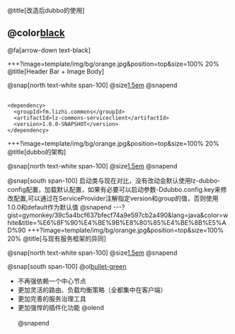 @title[改造后dubbo的使用]

## @color[black](改造后dubbo的使用)

@fa[arrow-down text-black]


+++?image=template/img/bg/orange.jpg&position=top&size=100% 20%
@title[Header Bar + Image Body]

@snap[north text-white span-100]
@size[1.5em](依赖)
@snapend
<br><br>
```
<dependency>
  <groupId>fm.lizhi.commons</groupId>
  <artifactId>lz-commons-serviceclient</artifactId>
  <version>1.0.0-SNAPSHOT</version>
</dependency>
```

+++?image=template/img/bg/orange.jpg&position=top&size=100% 20%
@title[dubbo的架构]

@snap[north text-white span-100]
@size[1.5em](服务提供者)
@snapend

@snap[south span-100]
启动类与现在对比，没有改动会默认使用lz-dubbo-config配置，加载默认配置，如果有必要可以启动参数-Ddubbo.config.key来修改配置,可以通过在ServiceProvider注解指定version和group的值，否则使用1.0.0和default作为默认值
@snapend
---?gist=gymonkey/39c5a4bcf637bfecf74a9e597cb2a490&lang=java&color=white&title=%E6%8F%90%E4%BE%9B%E8%80%85%E4%BE%8B%E5%AD%90
+++?image=template/img/bg/orange.jpg&position=top&size=100% 20%
@title[与现有服务框架的异同]

@snap[north text-white span-100]
@size[1.5em](与现有服务框架的异同)
@snapend

@snap[south span-100]
@ol[bullet-green](false)
- 不再强依赖一个中心节点
- 更加灵活的路由、负载均衡策略（全都集中在客户端）
- 更加完善的服务治理工具
- 更加强悍的插件化功能
@olend
<br><br>
@snapend


